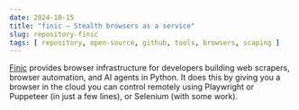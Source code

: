 ```yaml
---
date: 2024-10-15
title: "finic — Stealth browsers as a service"
slug: repository-finic
tags: [ repository, open-source, github, tools, browsers, scaping ]
---
```




[Finic][1] provides browser infrastructure for developers building web scrapers, browser automation, and AI agents in Python. It does this by giving you a browser in the cloud you can control remotely using Playwright or Puppeteer (in just a few lines), or Selenium (with some work).



  [1]: https://github.com/finic-ai/finic
